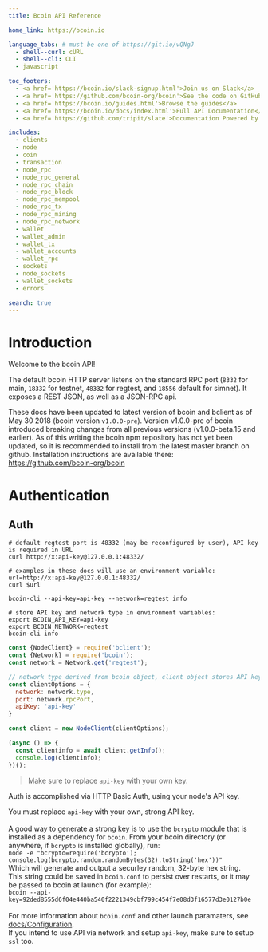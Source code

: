```yaml
---
title: Bcoin API Reference

home_link: https://bcoin.io

language_tabs: # must be one of https://git.io/vQNgJ
  - shell--curl: cURL
  - shell--cli: CLI
  - javascript

toc_footers:
  - <a href='https://bcoin.io/slack-signup.html'>Join us on Slack</a>
  - <a href='https://github.com/bcoin-org/bcoin'>See the code on GitHub</a>
  - <a href='https://bcoin.io/guides.html'>Browse the guides</a>
  - <a href='https://bcoin.io/docs/index.html'>Full API Documentation</a>
  - <a href='https://github.com/tripit/slate'>Documentation Powered by Slate</a>

includes:
  - clients
  - node
  - coin
  - transaction
  - node_rpc
  - node_rpc_general
  - node_rpc_chain
  - node_rpc_block
  - node_rpc_mempool
  - node_rpc_tx
  - node_rpc_mining
  - node_rpc_network
  - wallet
  - wallet_admin
  - wallet_tx
  - wallet_accounts
  - wallet_rpc
  - sockets
  - node_sockets
  - wallet_sockets
  - errors

search: true
---
```


# Introduction

Welcome to the bcoin API!

The default bcoin HTTP server listens on the standard RPC port (`8332` for main, `18332` for testnet, `48332` for regtest, and `18556` default for simnet). It exposes a REST JSON, as well as a JSON-RPC api.

<aside class="notice">
These docs have been updated to latest version of bcoin and bclient as of May 30 2018 (bcoin version <code>v1.0.0-pre</code>).
Version v1.0.0-pre of bcoin introduced breaking changes from all previous versions (v1.0.0-beta.15 and earlier).
As of this writing the bcoin npm repository has not yet been updated, so it is recommended to install from the latest master branch on github. 
Installation instructions are available there: <a href="https://github.com/bcoin-org/bcoin">https://github.com/bcoin-org/bcoin</a>
</aside>

# Authentication
## Auth

```shell--curl
# default regtest port is 48332 (may be reconfigured by user), API key is required in URL
curl http://x:api-key@127.0.0.1:48332/

# examples in these docs will use an environment variable:
url=http://x:api-key@127.0.0.1:48332/
curl $url
```

```shell--cli
bcoin-cli --api-key=api-key --network=regtest info

# store API key and network type in environment variables:
export BCOIN_API_KEY=api-key
export BCOIN_NETWORK=regtest
bcoin-cli info
```

```javascript
const {NodeClient} = require('bclient');
const {Network} = require('bcoin');
const network = Network.get('regtest');

// network type derived from bcoin object, client object stores API key
const clientOptions = {
  network: network.type,
  port: network.rpcPort,
  apiKey: 'api-key'
}

const client = new NodeClient(clientOptions);

(async () => {
  const clientinfo = await client.getInfo();
  console.log(clientinfo);
})();
```

> Make sure to replace `api-key` with your own key.

Auth is accomplished via HTTP Basic Auth, using your node's API key.

<aside class="notice">
You must replace <code>api-key</code> with your own, strong API key.<br>
<br>
A good way to generate a strong key is to use the <code>bcrypto</code> module that is installed as a 
dependency for <code>bcoin</code>. From your bcoin directory (or anywhere, if <code>bcrypto</code> is installed globally), run:<br>
<code>node -e "bcrypto=require('bcrypto'); console.log(bcrypto.random.randomBytes(32).toString('hex'))"</code><br>
Which will generate and output a securley random, 32-byte hex string.<br>
This string could be saved in <code>bcoin.conf</code> to persist over restarts, or it may be passed to bcoin
at launch (for example):<br>
<code>bcoin --api-key=92ded8555d6f04e440ba540f2221349cbf799c454f7e08d3f16577d3e0127b0e</code><br>
<br>
For more information about <code>bcoin.conf</code> and other launch paramaters, see
<a href="https://github.com/bcoin-org/bcoin/blob/master/docs/configuration.md">docs/Configuration</a>.
</aside>

<aside class="warning">
If you intend to use API via network and setup <code>api-key</code>, make sure to setup <code>ssl</code> too.
</aside>

